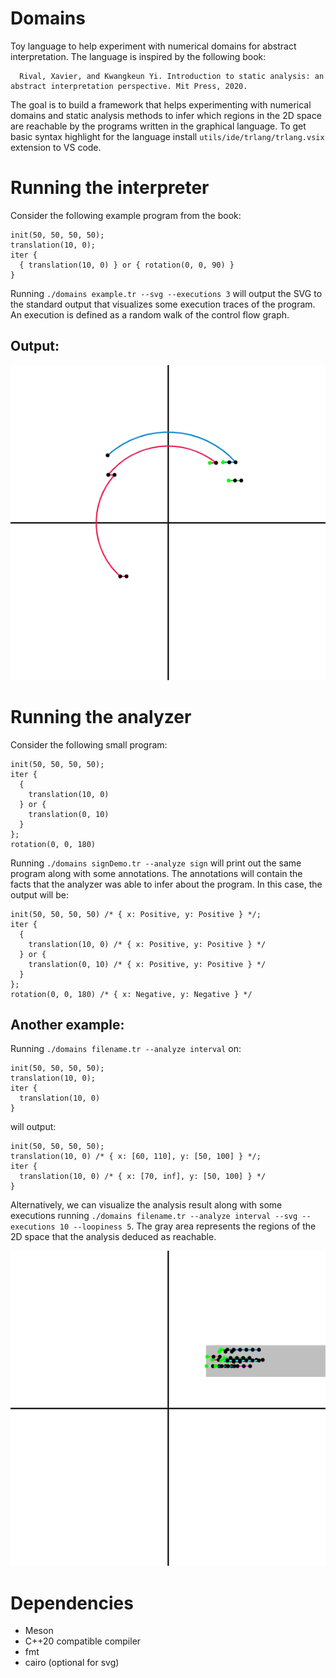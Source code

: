 # Domains

Toy language to help experiment with numerical domains for abstract interpretation. The language is inspired by the following book:

```
  Rival, Xavier, and Kwangkeun Yi. Introduction to static analysis: an abstract interpretation perspective. Mit Press, 2020.
```

The goal is to build a framework that helps experimenting with numerical domains and static analysis methods to
infer which regions in the 2D space are reachable by the programs written in the graphical language.
To get basic syntax highlight for the language install `utils/ide/trlang/trlang.vsix` extension to VS code.

# Running the interpreter

Consider the following example program from the book:
```
init(50, 50, 50, 50);
translation(10, 0);
iter {
  { translation(10, 0) } or { rotation(0, 0, 90) }
}
```

Running `./domains example.tr --svg --executions 3` will output the SVG to the standard output
that visualizes some execution traces of the program.
An execution is defined as a random walk of the control flow graph.

## Output:

![Example output](examples/example.png "Example output")

# Running the analyzer

Consider the following small program:
```
init(50, 50, 50, 50);
iter {
  {
    translation(10, 0)
  } or {
    translation(0, 10)
  }
};
rotation(0, 0, 180)
```
Running `./domains signDemo.tr --analyze sign` will print out the same program along with
some annotations. The annotations will contain the facts that the analyzer was able to
infer about the program. In this case, the output will be:
```
init(50, 50, 50, 50) /* { x: Positive, y: Positive } */;
iter {
  {
    translation(10, 0) /* { x: Positive, y: Positive } */
  } or {
    translation(0, 10) /* { x: Positive, y: Positive } */
  }
};
rotation(0, 0, 180) /* { x: Negative, y: Negative } */
```

## Another example:

Running `./domains filename.tr --analyze interval` on:
```
init(50, 50, 50, 50);
translation(10, 0);
iter {
  translation(10, 0)
}
```
will output:
```
init(50, 50, 50, 50);
translation(10, 0) /* { x: [60, 110], y: [50, 100] } */;
iter {
  translation(10, 0) /* { x: [70, inf], y: [50, 100] } */
}
```
Alternatively, we can visualize the analysis result along with some executions
running `./domains filename.tr --analyze interval --svg --executions 10 --loopiness 5`.
The gray area represents the regions  of the 2D space that the analysis deduced as reachable.

![Interval example output](examples/interval_example.png "Interval example output")

# Dependencies

* Meson
* C++20 compatible compiler
* fmt
* cairo (optional for svg)
